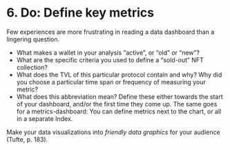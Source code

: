 # 6. Do: Define key metrics

Few experiences are more frustrating in reading a data dashboard than a lingering question.

* What makes a wallet in your analysis “active”, or “old” or “new”?
* What are the specific criteria you used to define a “sold-out” NFT collection?
* What does the TVL of this particular protocol contain and why? Why did you choose a particular time span or frequency of measuring your metric?
* What does this abbreviation mean? Define these either towards the start of your dashboard, and/or the first time they come up. The same goes for a metrics-dashboard: You can define metrics next to the chart, or all in a separate Index.

Make your data visualizations into _friendly data graphics_ for your audience (Tufte, p. 183).
